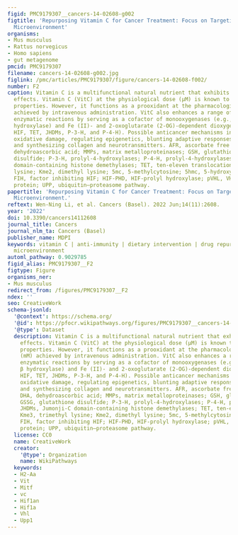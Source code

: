 ```yaml
---
figid: PMC9179307__cancers-14-02608-g002
figtitle: 'Repurposing Vitamin C for Cancer Treatment: Focus on Targeting the Tumor
  Microenvironment'
organisms:
- Mus musculus
- Rattus norvegicus
- Homo sapiens
- gut metagenome
pmcid: PMC9179307
filename: cancers-14-02608-g002.jpg
figlink: /pmc/articles/PMC9179307/figure/cancers-14-02608-f002/
number: F2
caption: Vitamin C is a multifunctional natural nutrient that exhibits dose-dependent
  effects. Vitamin C (VitC) at the physiological dose (μM) is known to exhibit antioxidant
  properties. However, it functions as a prooxidant at the pharmacological dose (mM)
  achieved by intravenous administration. VitC also enhances a range of intracellular
  enzymatic reactions by serving as a cofactor of monooxygenases (e.g., dopamine β
  hydroxylase) and Fe (II)- and 2-oxoglutarate (2-OG)-dependent dioxygenases (e.g.,
  HIF, TET, JHDMs, P-3-H, and P-4-H). Possible anticancer mechanisms include triggering
  oxidative damage, regulating epigenetics, blunting adaptive responses to hypoxia,
  and synthesizing collagen and neurotransmitters. AFR, ascorbate free radical; DHA,
  dehydroascorbic acid; MMPs, matrix metalloproteinases; GSH, glutathione; GSSG, glutathione
  disulfide; P-3-H, prolyl-4-hydroxylases; P-4-H, prolyl-4-hydroxylases; JHDMs, Jumonji-C
  domain-containing histone demethylases; TET, ten-eleven translocation; Kme3, trimethyl
  lysine; Kme2, dimethyl lysine; 5mc, 5-methylcytosine; 5hmc, 5-hydroxymethylcytosine;
  FIH, factor inhibiting HIF; HIF-PHD, HIF-prolyl hydroxylase; pVHL, VHL tumor suppressor
  protein; UPP, ubiquitin–proteasome pathway.
papertitle: 'Repurposing Vitamin C for Cancer Treatment: Focus on Targeting the Tumor
  Microenvironment.'
reftext: Wen-Ning Li, et al. Cancers (Basel). 2022 Jun;14(11):2608.
year: '2022'
doi: 10.3390/cancers14112608
journal_title: Cancers
journal_nlm_ta: Cancers (Basel)
publisher_name: MDPI
keywords: vitamin C | anti-immunity | dietary intervention | drug repurposing | tumor
  microenvironment
automl_pathway: 0.9029785
figid_alias: PMC9179307__F2
figtype: Figure
organisms_ner:
- Mus musculus
redirect_from: /figures/PMC9179307__F2
ndex: ''
seo: CreativeWork
schema-jsonld:
  '@context': https://schema.org/
  '@id': https://pfocr.wikipathways.org/figures/PMC9179307__cancers-14-02608-g002.html
  '@type': Dataset
  description: Vitamin C is a multifunctional natural nutrient that exhibits dose-dependent
    effects. Vitamin C (VitC) at the physiological dose (μM) is known to exhibit antioxidant
    properties. However, it functions as a prooxidant at the pharmacological dose
    (mM) achieved by intravenous administration. VitC also enhances a range of intracellular
    enzymatic reactions by serving as a cofactor of monooxygenases (e.g., dopamine
    β hydroxylase) and Fe (II)- and 2-oxoglutarate (2-OG)-dependent dioxygenases (e.g.,
    HIF, TET, JHDMs, P-3-H, and P-4-H). Possible anticancer mechanisms include triggering
    oxidative damage, regulating epigenetics, blunting adaptive responses to hypoxia,
    and synthesizing collagen and neurotransmitters. AFR, ascorbate free radical;
    DHA, dehydroascorbic acid; MMPs, matrix metalloproteinases; GSH, glutathione;
    GSSG, glutathione disulfide; P-3-H, prolyl-4-hydroxylases; P-4-H, prolyl-4-hydroxylases;
    JHDMs, Jumonji-C domain-containing histone demethylases; TET, ten-eleven translocation;
    Kme3, trimethyl lysine; Kme2, dimethyl lysine; 5mc, 5-methylcytosine; 5hmc, 5-hydroxymethylcytosine;
    FIH, factor inhibiting HIF; HIF-PHD, HIF-prolyl hydroxylase; pVHL, VHL tumor suppressor
    protein; UPP, ubiquitin–proteasome pathway.
  license: CC0
  name: CreativeWork
  creator:
    '@type': Organization
    name: WikiPathways
  keywords:
  - H2-Aa
  - Vit
  - Mitf
  - vc
  - Hif1an
  - Hif1a
  - Vhl
  - Upp1
---
```

